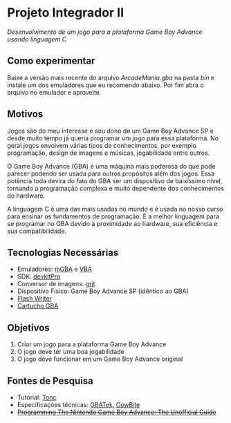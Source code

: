 # Projeto Integrador II
*Desenvolvimento de um jogo para a plataforma Game Boy Advance usando linguagem C*



## Como experimentar
Baixe a versão mais recente do arquivo *ArcadeMania.gba* na pasta *bin* e instale um dos emuladores que eu recomendo abaixo. Por fim abra o arquivo no emulador e aproveite.



## Motivos
Jogos são do meu interesse e sou dono de um Game Boy Advance SP e desde muito tempo já queria programar um jogo para essa plataforma. No geral jogos envolvem várias tipos de conhecimentos, por exemplo programação, design de imagens e músicas, jogabilidade entre outros.

O Game Boy Advance (GBA) é uma máquina mais poderosa do que pode parecer podendo ser usada para outros propósitos além dos jogos. Essa potência toda devira do fato do GBA ser um dispositivo de baixíssimo nível, tornando a programação complexa e muito dependente dos conhecimentos do hardware.

A linguagem C é uma das mais usadas no mundo e é usada no nosso curso para ensinar os fundamentos de programação. É a melhor linguagem para se programar no GBA devido à proximidade ao hardware, sua eficiência e sua compatibilidade.



## Tecnologias Necessárias
- Emuladores:	[mGBA](https://mgba.io) e [VBA](https://sourceforge.net/projects/vba/)
- SDK: [devkitPro](https://devkitpro.org/)
- Conversor de imagens: [grit](https://www.coranac.com/projects/grit/)
- Dispositivo Físico: Game Boy Advance SP (idêntico ao GBA)
- [Flash Writer](https://shop.insidegadgets.com/product/gbxcart-rw/)
- [Cartucho GBA](https://shop.insidegadgets.com/product/gba-32mb-1mbit-flash-save-with-rtc-flash-cart-works-with-pokemon-games/)



## Objetivos
1. Criar um jogo para a plataforma Game Boy Advance
2. O jogo deve ter uma boa jogabilidade
3. O jogo deve funcionar em um Game Boy Advance original



## Fontes de Pesquisa
- Tutorial: [Tonc](https://www.coranac.com/tonc/text/toc.htm)
- Especificações técnicas: [GBATek](http://problemkaputt.de/gbatek.htm), [CowBite](https://www.cs.rit.edu/~tjh8300/CowBite/CowBiteSpec.htm)
- ~~[Programming The Nintendo Game Boy Advance: The Unofficial Guide](http://www.freeinfosociety.com/media/pdf/2901.pdf)~~
